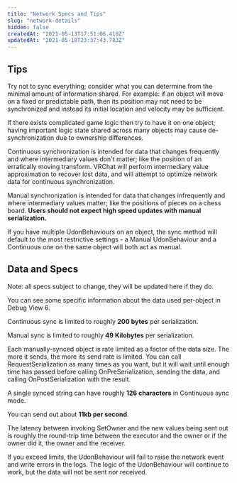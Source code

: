 ```yaml
---
title: "Network Specs and Tips"
slug: "network-details"
hidden: false
createdAt: "2021-05-13T17:51:06.418Z"
updatedAt: "2021-05-18T23:37:43.783Z"
---
```

## Tips

Try not to sync everything; consider what you can determine from the minimal amount of information shared. For example: if an object will move on a fixed or predictable path, then its position may not need to be synchronized and instead its initial location and velocity may be sufficient.

If there exists complicated game logic then try to have it on one object; having important logic state shared across many objects may cause de-synchronization due to ownership differences.

Continuous synchronization is intended for data that changes frequently and where intermediary values don't matter; like the position of an erratically moving transform. VRChat will perform intermediary value approximation to recover lost data, and will attempt to optimize network data for continuous synchronization.

Manual synchronization is intended for data that changes infrequently and where intermediary values matter; like the positions of pieces on a chess board.
**Users should not expect high speed updates with manual serialization.**

If you have multiple UdonBehaviours on an object, the sync method will default to the most restrictive settings - a Manual UdonBehaviour and a Continuous one on the same object will both act as manual.
## Data and Specs
Note: all specs subject to change, they will be updated here if they do. 

You can see some specific information about the data used per-object in Debug View 6.

Continuous sync is limited to roughly **200 bytes** per serialization.

Manual sync is limited to roughly **49 Kilobytes** per serialization.

Each manually-synced object is rate limited as a factor of the data size. The more it sends, the more its send rate is limited. You can call RequestSerialization as many times as you want, but it will wait until enough time has passed before calling OnPreSerialization, sending the data, and calling OnPostSerialization with the result.

A single synced string can have roughly **126 characters** in Continuous sync mode.

You can send out about **11kb per second**.

The latency between invoking SetOwner and the new values being sent out is roughly the round-trip time between the executor and the owner or if the owner did it, the owner and the receiver.

If you exceed limits, the UdonBehaviour will fail to raise the network event and write errors in the logs. The logic of the UdonBehaviour will continue to work, but the data will not be sent nor received.